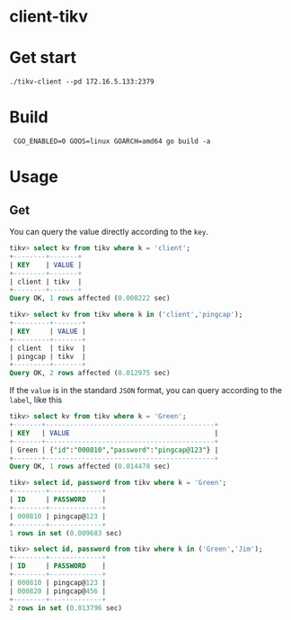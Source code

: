 # client-tikv

# Get start
```shell
./tikv-client --pd 172.16.5.133:2379
```

# Build
```shell
 CGO_ENABLED=0 GOOS=linux GOARCH=amd64 go build -a
```

# Usage

## Get
You can query the value directly according to the `key`.
```sql
tikv> select kv from tikv where k = 'client';
+--------+-------+
| KEY    | VALUE |
+--------+-------+
| client | tikv  |
+--------+-------+
Query OK, 1 rows affected (0.008222 sec)

tikv> select kv from tikv where k in ('client','pingcap');
+---------+-------+
| KEY     | VALUE |
+---------+-------+
| client  | tikv  |
| pingcap | tikv  |
+---------+-------+
Query OK, 2 rows affected (0.012975 sec)
```
If the `value` is in the standard `JSON` format, you can query according to the `label`, like this
```sql
tikv> select kv from tikv where k = 'Green';
+-------+------------------------------------------+
| KEY   | VALUE                                    |
+-------+------------------------------------------+
| Green | {"id":"000810","password":"pingcap@123"} |
+-------+------------------------------------------+
Query OK, 1 rows affected (0.014478 sec)

tikv> select id, password from tikv where k = 'Green';
+--------+-------------+
| ID     | PASSWORD    |
+--------+-------------+
| 000810 | pingcap@123 |
+--------+-------------+
1 rows in set (0.009683 sec)

tikv> select id, password from tikv where k in ('Green','Jim');
+--------+-------------+
| ID     | PASSWORD    |
+--------+-------------+
| 000810 | pingcap@123 |
| 000820 | pingcap@456 |
+--------+-------------+
2 rows in set (0.013796 sec)
```
